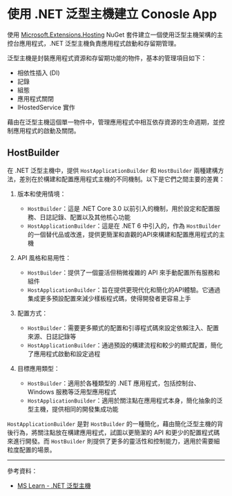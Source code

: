 # 使用 .NET 泛型主機建立 Conosle App

使用 [Microsoft.Extensions.Hosting](https://www.nuget.org/packages/Microsoft.Extensions.Hosting) NuGet 套件建立一個使用泛型主機架構的主控台應用程式，.NET 泛型主機負責應用程式啟動和存留期管理。

泛型主機是封裝應用程式資源和存留期功能的物件，基本的管理項目如下：

- 相依性插入 (DI)
- 記錄
- 組態
- 應用程式關閉
- IHostedService 實作

藉由在泛型主機這個單一物件中，管理應用程式中相互依存資源的生命週期，並控制應用程式的啟動及關閉。

## HostBuilder

在 .NET 泛型主機中，提供 `HostApplicationBuilder` 和 `HostBuilder` 兩種建構方法，差別在於構建和配置應用程式主機的不同機制。以下是它們之間主要的差異：

1. 版本和使用情境：
   - `HostBuilder`：這是 .NET Core 3.0 以前引入的機制，用於設定和配置服務、日誌記錄、配置以及其他核心功能
   - `HostApplicationBuilder`：這是在 .NET 6 中引入的，作為 `HostBuilder` 的一個替代品或改進，提供更簡潔和直觀的API來構建和配置應用程式的主機

2. API 風格和易用性：
   - `HostBuilder`：提供了一個靈活但稍微複雜的 API 來手動配置所有服務和組件
   - `HostApplicationBuilder`：旨在提供更現代化和簡化的API體驗。它通過集成更多預設配置來減少樣板程式碼，使得開發者更容易上手

3. 配置方式：
   - `HostBuilder`：需要更多顯式的配置和引導程式碼來設定依賴注入、配置來源、日誌記錄等
   - `HostApplicationBuilder`：通過預設的構建流程和較少的顯式配置，簡化了應用程式啟動和設定過程

4. 目標應用類型：
   - `HostBuilder`：適用於各種類型的 .NET 應用程式，包括控制台、Windows 服務等泛用型應用程式
   - `HostApplicationBuilder`：適用於關注點在應用程式本身，簡化抽象的泛型主機，提供相同的開發集成功能

`HostApplicationBuilder` 是對 `HostBuilder` 的一種簡化，藉由簡化泛型主機的背後行為，將關注點放在構建應用程式，試圖以更簡潔的 API 和更少的配置程式碼來進行開發。而 `HostBuilder` 則提供了更多的靈活性和控制能力，適用於需要細粒度配置的場景。

---

參考資料：

* [MS Learn - .NET 泛型主機](https://learn.microsoft.com/zh-tw/dotnet/core/extensions/generic-host?WT.mc_id=DT-MVP-5003022)
